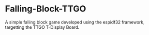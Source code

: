 # Falling-Block-TTGO

A simple falling block game developed using the espidf32 framework, targetting the TTGO T-Display Board.